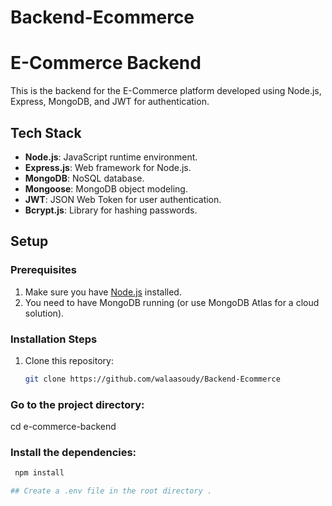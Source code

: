 # Backend-Ecommerce
# E-Commerce Backend

This is the backend for the E-Commerce platform developed using Node.js, Express, MongoDB, and JWT for authentication.

## Tech Stack
- **Node.js**: JavaScript runtime environment.
- **Express.js**: Web framework for Node.js.
- **MongoDB**: NoSQL database.
- **Mongoose**: MongoDB object modeling.
- **JWT**: JSON Web Token for user authentication.
- **Bcrypt.js**: Library for hashing passwords.

## Setup

### Prerequisites
1. Make sure you have [Node.js](https://nodejs.org/) installed.
2. You need to have MongoDB running (or use MongoDB Atlas for a cloud solution).

### Installation Steps
1. Clone this repository:

   ```bash
   git clone https://github.com/walaasoudy/Backend-Ecommerce
   
### Go to the project directory:

   cd e-commerce-backend
  
### Install the dependencies:
  ```bash
   npm install

## Create a .env file in the root directory .

